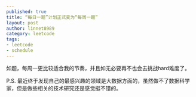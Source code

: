 ```yaml
---
published: true
title: “每日一题”计划正式变为“每周一题”
layout: post
author: linnet8989
category: leetcode
tags:
- leetcode
- schedule
---
```


如题，每周一更比较适合我的节奏，并且如无必要再不也会去挑战hard难度了。

P.S. 最近终于发现自己的最感兴趣的领域是大数据方面的，虽然做不了数据科学家，但是做些相关的技术研究还是感觉挺不错的。
